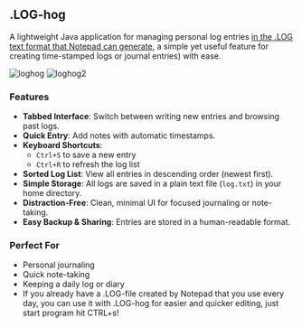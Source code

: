## .LOG-hog

A lightweight Java application for managing personal log entries [in the .LOG text format that Notepad can generate](https://www.howtogeek.com/258545/how-to-use-notepad-to-create-a-dated-log-or-journal-file/), a simple yet useful feature for creating time-stamped logs or journal entries) with ease.


![loghog](https://github.com/user-attachments/assets/4fdf8cea-174d-4491-b551-d4bb8f18c7f9)
![loghog2](https://github.com/user-attachments/assets/e3291e94-975b-44b7-a913-66f71df1ba5d)

### Features

- **Tabbed Interface**: Switch between writing new entries and browsing past logs.
- **Quick Entry**: Add notes with automatic timestamps.
- **Keyboard Shortcuts**:  
  - `Ctrl+S` to save a new entry  
  - `Ctrl+R` to refresh the log list
- **Sorted Log List**: View all entries in descending order (newest first).
- **Simple Storage**: All logs are saved in a plain text file (`log.txt`) in your home directory.
- **Distraction-Free**: Clean, minimal UI for focused journaling or note-taking.
- **Easy Backup & Sharing**: Entries are stored in a human-readable format.

### Perfect For

- Personal journaling
- Quick note-taking
- Keeping a daily log or diary
- If you already have a .LOG-file created by Notepad that you use every day, you can use it with .LOG-hog for easier and quicker editing, just start program hit CTRL+s!
